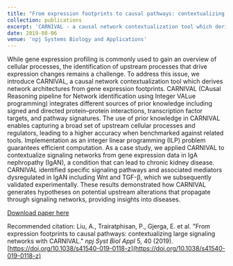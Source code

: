 ```yaml
---
title: "From expression footprints to causal pathways: contextualizing large signaling networks with CARNIVAL"
collection: publications
excerpt: 'CARNIVAL - a causal network contextualization tool which derives network architectures from gene expression footprints.'
date: 2019-08-06
venue: 'npj Systems Biology and Applications'
---
```

While gene expression profiling is commonly used to gain an overview of cellular processes, the identification of upstream processes that drive expression changes remains a challenge. To address this issue, we introduce CARNIVAL, a causal network contextualization tool which derives network architectures from gene expression footprints. CARNIVAL (CAusal Reasoning pipeline for Network identification using Integer VALue programming) integrates different sources of prior knowledge including signed and directed protein–protein interactions, transcription factor targets, and pathway signatures. The use of prior knowledge in CARNIVAL enables capturing a broad set of upstream cellular processes and regulators, leading to a higher accuracy when benchmarked against related tools. Implementation as an integer linear programming (ILP) problem guarantees efficient computation. As a case study, we applied CARNIVAL to contextualize signaling networks from gene expression data in IgA nephropathy (IgAN), a condition that can lead to chronic kidney disease. CARNIVAL identified specific signaling pathways and associated mediators dysregulated in IgAN including Wnt and TGF-β, which we subsequently validated experimentally. These results demonstrated how CARNIVAL generates hypotheses on potential upstream alterations that propagate through signaling networks, providing insights into diseases.

[Download paper here](http://enio23.github.io/files/paper003.pdf)

Recommended citation: Liu, A., Trairatphisan, P., Gjerga, E. et al. "From expression footprints to causal pathways: contextualizing large signaling networks with CARNIVAL." _npj Syst Biol Appl_ 5, 40 (2019). [https://doi.org/10.1038/s41540-019-0118-z](https://doi.org/10.1038/s41540-019-0118-z)
